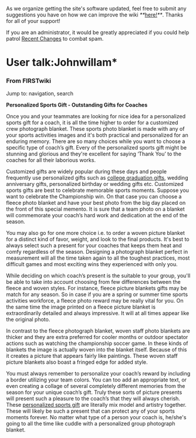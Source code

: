 As we organize getting the site's software updated, feel free to submit any
suggestions you have on how we can improve the wiki
_**_[here!](/index.php/User:Hallry/Suggestions "User:Hallry/Suggestions"
)_**_. Thanks for all of your support!

If you are an administrator, it would be greatly appreciated if you could help
patrol [Recent Changes](/index.php/Special:Recentchanges
"Special:Recentchanges" ) to combat spam.

# User talk:Johnwillam*

### From FIRSTwiki

Jump to: navigation, search

**Personalized Sports Gift - Outstanding Gifts for Coaches**

  

Once you and your teammates are looking for nice idea for a personalized
sports gift for a coach, it is all the time higher to order for a customized
crew photograph blanket. These sports photo blanket is made with any of your
sports activities images and it's both practical and personalized for an
enduring memory. There are so many choices while you want to choose a specific
type of coach’s gift. Every of the personalized sports gift might be stunning
and glorious and they're excellent for saying ‘Thank You’ to the coaches for
all their laborious works.

Customized gifts are widely popular during these days and people frequently
use personalized gifts such as [college graduation
gifts](http://www.thememoriesplace.com/ "http://www.thememoriesplace.com/" ),
wedding anniversary gifts, personalized birthday or wedding gifts etc.
Customized sports gifts are best to celebrate memorable sports moments.
Suppose you want to celebrate the Championship win. On that case you can
choose a fleece photo blanket and have your best photo from the big day placed
on the front of this special memento. It is sure that a team photo on a
blanket will commemorate your coach’s hard work and dedication at the end of
the season.

You may also go for one more choice i.e. to order a woven picture blanket for
a distinct kind of favor, weight, and look to the final products. It's best to
always select such a present for your coaches that keeps them heat and comfy
regardless of the season. Designing a photograph blanket perfect in
measurement will all the time taken again to all the toughest practices, most
difficult games and most exciting wins they experienced with only you.

While deciding on which coach’s present is the suitable to your group, you'll
be able to take into account choosing from few differences between the fleece
and woven styles. For instance, fleece picture blankets gifts may be match for
any season. So in case if you are a spring or summer time sports activities
workforce, a fleece photo reward may be really vital for you. On the same time
the image printed on a fleece picture blanket is extraordinarily detailed and
always impressive. It will at all times appear like the original photo.

In contrast to the fleece photograph blanket, woven staff photo blankets are
thicker and they are extra preferred for cooler months or outdoor spectator
actions such as watching the championship soccer game. In these kinds of
blankets the image is actually woven into the blanket itself. Because of this
it creates a picture that appears fairly like paintings. These woven staff
picture blankets also boast a fringed edge for added style.

You must always remember to personalize your coach’s reward by including a
border utilizing your team colors. You can too add an appropriate text, or
even creating a collage of several completely different memories from the
season for your unique coach’s gift. Truly these sorts of picture presents
will present such a pleasure to the coach’s that they will always cherish.
These [personalized sports
gift](http://wiki.geteasypeasy.com/User:Johnwillam007
"http://wiki.geteasypeasy.com/User:Johnwillam007" ) are literally mix model
and artistry together. These will likely be such a present that can protect
any of your sports moments forever. No matter what type of a person your coach
is, he/she's going to all the time like cuddle with a personalized group
photograph blanket.

